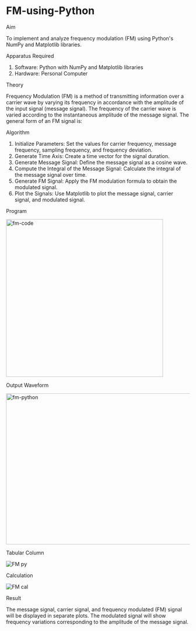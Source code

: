 # FM-using-Python

Aim


To implement and analyze frequency modulation (FM) using Python's NumPy and Matplotlib libraries. 

Apparatus Required

1.	Software: Python with NumPy and Matplotlib libraries
2.	Hardware: Personal Computer
  
Theory

Frequency Modulation (FM) is a method of transmitting information over a carrier wave by varying its frequency in accordance with the amplitude of the input signal (message signal). The frequency of the carrier wave is varied according to the instantaneous amplitude of the message signal. The general form of an FM signal is:



Algorithm


1.	Initialize Parameters: Set the values for carrier frequency, message frequency, sampling frequency, and frequency deviation.
2.	Generate Time Axis: Create a time vector for the signal duration.
3.	Generate Message Signal: Define the message signal as a cosine wave.
4.	Compute the Integral of the Message Signal: Calculate the integral of the message signal over time.
5.	Generate FM Signal: Apply the FM modulation formula to obtain the modulated signal.
6.	Plot the Signals: Use Matplotlib to plot the message signal, carrier signal, and modulated signal.

Program

<img width="430" height="431" alt="fm-code" src="https://github.com/user-attachments/assets/1f7468ed-10d2-440d-a26f-afe75e4dc2fc" />

Output Waveform

<img width="554" height="413" alt="fm-python" src="https://github.com/user-attachments/assets/046663d5-1aa2-4b08-b4ec-f6de8c71bda7" />

Tabular Column

![FM py](https://github.com/user-attachments/assets/6db032e2-83e3-4d98-a342-c1f6a4807ddc)

Calculation

![FM cal](https://github.com/user-attachments/assets/70a111a5-d37b-4541-ae0d-a1b71823ac6e)

Result

The message signal, carrier signal, and frequency modulated (FM) signal will be displayed in separate plots. The modulated signal will show frequency variations corresponding to the amplitude of the message signal.
